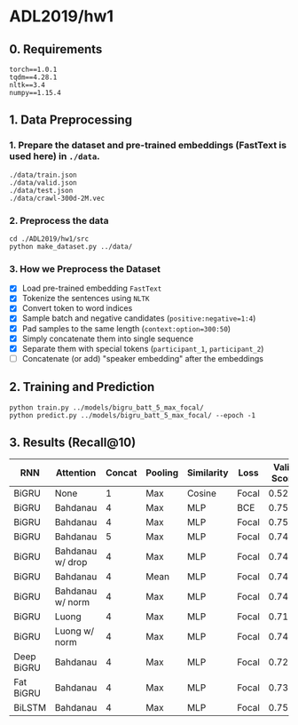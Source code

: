 # ADL2019/hw1

## 0. Requirements
```
torch==1.0.1
tqdm==4.28.1
nltk==3.4
numpy==1.15.4
```

## 1. Data Preprocessing
### 1. Prepare the dataset and pre-trained embeddings (FastText is used here) in `./data`.
```
./data/train.json
./data/valid.json
./data/test.json
./data/crawl-300d-2M.vec
```

### 2. Preprocess the data
```
cd ./ADL2019/hw1/src
python make_dataset.py ../data/
```

### 3. How we Preprocess the Dataset
- [x] Load pre-trained embedding `FastText`
- [x] Tokenize the sentences using `NLTK`
- [x] Convert token to word indices
- [x] Sample batch and negative candidates (`positive:negative=1:4`)
- [x] Pad samples to the same length (`context:option=300:50`)
- [x] Simply concatenate them into single sequence
- [x] Separate them with special tokens (`participant_1`, `participant_2`)
- [ ] Concatenate (or add) "speaker embedding" after the embeddings

## 2. Training and Prediction
```
python train.py ../models/bigru_batt_5_max_focal/
python predict.py ../models/bigru_batt_5_max_focal/ --epoch -1
```

## 3. Results (Recall@10)

| RNN | Attention | Concat | Pooling | Similarity | Loss | Valid Score | Test Score | 
| --- | --------- | ------ | ------- | ---------- | ---- | ----------- | ---------- |
| BiGRU      | None             | 1 | Max  | Cosine | Focal | 0.5202 | - |
| BiGRU      | Bahdanau         | 4 | Max  | MLP | BCE   | 0.7512 | 9.36666 |
| BiGRU      | Bahdanau         | 4 | Max  | MLP | Focal | 0.7524 | 9.35333 |
| BiGRU      | Bahdanau         | 5 | Max  | MLP | Focal | 0.7466 | 9.43333 |
| BiGRU      | Bahdanau w/ drop | 4 | Max  | MLP | Focal | 0.7458 | 9.41333 |
| BiGRU      | Bahdanau         | 4 | Mean | MLP | Focal | 0.7474 | 9.40000 |
| BiGRU      | Bahdanau w/ norm | 4 | Max  | MLP | Focal | 0.7458 | 9.42666 |
| BiGRU      | Luong            | 4 | Max  | MLP | Focal | 0.7162 | 9.48666 |
| BiGRU      | Luong w/ norm    | 4 | Max  | MLP | Focal | 0.7418 | 9.41333 |
| Deep BiGRU | Bahdanau         | 4 | Max  | MLP | Focal | 0.7286 | 9.40666 |
| Fat BiGRU  | Bahdanau         | 4 | Max  | MLP | Focal | 0.7354 | 9.46000 |
| BiLSTM     | Bahdanau         | 4 | Max  | MLP | Focal | 0.7522 | 9.37333 |